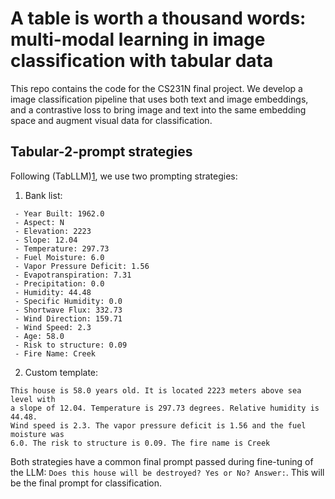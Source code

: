 # A table is worth a thousand words: multi-modal learning in image classification with tabular data

This repo contains the code for the CS231N final project. We develop a image
classification pipeline that uses both text and image embeddings, and a 
contrastive loss to bring image and text into the same embedding space and 
augment visual data for classification. 

## Tabular-2-prompt strategies

Following (TabLLM)[1], we use two prompting strategies: 

1. Bank list: 

```
 - Year Built: 1962.0
 - Aspect: N
 - Elevation: 2223
 - Slope: 12.04
 - Temperature: 297.73
 - Fuel Moisture: 6.0
 - Vapor Pressure Deficit: 1.56
 - Evapotranspiration: 7.31
 - Precipitation: 0.0
 - Humidity: 44.48
 - Specific Humidity: 0.0
 - Shortwave Flux: 332.73
 - Wind Direction: 159.71
 - Wind Speed: 2.3
 - Age: 58.0
 - Risk to structure: 0.09
 - Fire Name: Creek 
```

2. Custom template: 

```
This house is 58.0 years old. It is located 2223 meters above sea level with
a slope of 12.04. Temperature is 297.73 degrees. Relative humidity is 44.48.
Wind speed is 2.3. The vapor pressure deficit is 1.56 and the fuel moisture was
6.0. The risk to structure is 0.09. The fire name is Creek
```

Both strategies have a common final prompt passed during fine-tuning of the LLM:
`Does this house will be destroyed? Yes or No? Answer:`. This will be the final 
prompt for classification. 

[1]: https://arxiv.org/abs/2210.10723
